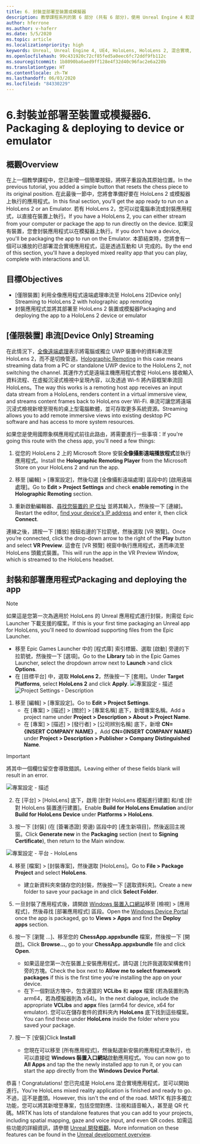 ```yaml
---
title: 6. 封裝並部署至裝置或模擬器
description: 教學課程系列的第 6 部分 (共有 6 部分)，使用 Unreal Engine 4 和混合實境工具組 UX 工具外掛程式來建置簡單的國際象棋應用程式
author: hferrone
ms.author: v-haferr
ms.date: 5/5/2020
ms.topic: article
ms.localizationpriority: high
keywords: Unreal, Unreal Engine 4, UE4, HoloLens, HoloLens 2, 混合實境, 教學課程, 開始使用, mrtk, uxt, UX 工具, 文件
ms.openlocfilehash: 99c431920c72cf85fed5a0eec6fc72ddf9fb112c
ms.sourcegitcommit: 1b8090ba6aed9ff128e4f32d40c96fac2e6a220b
ms.translationtype: HT
ms.contentlocale: zh-TW
ms.lasthandoff: 06/03/2020
ms.locfileid: "84330229"
---
```

# <a name="6-packaging--deploying-to-device-or-emulator"></a><span data-ttu-id="d02b8-104">6.封裝並部署至裝置或模擬器</span><span class="sxs-lookup"><span data-stu-id="d02b8-104">6. Packaging & deploying to device or emulator</span></span>

## <a name="overview"></a><span data-ttu-id="d02b8-105">概觀</span><span class="sxs-lookup"><span data-stu-id="d02b8-105">Overview</span></span>

<span data-ttu-id="d02b8-106">在上一個教學課程中，您已新增一個簡單按鈕，將棋子重設為其原始位置。</span><span class="sxs-lookup"><span data-stu-id="d02b8-106">In the previous tutorial, you added a simple button that resets the chess piece to its original position.</span></span> <span data-ttu-id="d02b8-107">在此最後一節中，您將會準備好要在 HoloLens 2 或模擬器上執行的應用程式。</span><span class="sxs-lookup"><span data-stu-id="d02b8-107">In this final section, you'll get the app ready to run on a HoloLens 2 or an Emulator.</span></span> <span data-ttu-id="d02b8-108">若有 HoloLens 2，您可以從電腦串流或封裝應用程式，以直接在裝置上執行。</span><span class="sxs-lookup"><span data-stu-id="d02b8-108">If you have a HoloLens 2, you can either stream from your computer or package the app to run directly on the device.</span></span> <span data-ttu-id="d02b8-109">如果沒有裝置，您會封裝應用程式以在模擬器上執行。</span><span class="sxs-lookup"><span data-stu-id="d02b8-109">If you don't have a device, you'll be packaging the app to run on the Emulator.</span></span> <span data-ttu-id="d02b8-110">本節結束時，您將會有一個可以播放的已部署混合實境應用程式，這是透過互動和 UI 完成的。</span><span class="sxs-lookup"><span data-stu-id="d02b8-110">By the end of this section, you'll have a deployed mixed reality app that you can play, complete with interactions and UI.</span></span>

## <a name="objectives"></a><span data-ttu-id="d02b8-111">目標</span><span class="sxs-lookup"><span data-stu-id="d02b8-111">Objectives</span></span>

* <span data-ttu-id="d02b8-112">[僅限裝置] 利用全像應用程式遠端處理串流至 HoloLens 2</span><span class="sxs-lookup"><span data-stu-id="d02b8-112">[Device only] Streaming to HoloLens 2 with holographic app remoting</span></span>
* <span data-ttu-id="d02b8-113">封裝應用程式並將其部署至 HoloLens 2 裝置或模擬器</span><span class="sxs-lookup"><span data-stu-id="d02b8-113">Packaging and deploying the app to a HoloLens 2 device or emulator</span></span>

## <a name="device-only-streaming"></a><span data-ttu-id="d02b8-114">[僅限裝置] 串流</span><span class="sxs-lookup"><span data-stu-id="d02b8-114">[Device Only] Streaming</span></span>
<span data-ttu-id="d02b8-115">在此情況下，[全像遠端處理](https://docs.microsoft.com/windows/mixed-reality/add-holographic-remoting)表示將電腦或獨立 UWP 裝置中的資料串流至 HoloLens 2，而不是切換管道。</span><span class="sxs-lookup"><span data-stu-id="d02b8-115">[Holographic Remoting](https://docs.microsoft.com/windows/mixed-reality/add-holographic-remoting) in this case means streaming data from a PC or standalone UWP device to the HoloLens 2, not switching the channel.</span></span> <span data-ttu-id="d02b8-116">其運作方式是遠端主機應用程式會從 HoloLens 接收輸入資料流程、在虛擬沉浸式檢視中呈現內容，以及透過 Wi-fi 將內容框架串流回 HoloLens。</span><span class="sxs-lookup"><span data-stu-id="d02b8-116">The way this works is a remoting host app receives an input data stream from a HoloLens, renders content in a virtual immersive view, and streams content frames back to HoloLens over Wi-Fi.</span></span> <span data-ttu-id="d02b8-117">串流可讓您將遠端沉浸式檢視新增至現有的桌上型電腦軟體，並可存取更多系統資源。</span><span class="sxs-lookup"><span data-stu-id="d02b8-117">Streaming allows you to add remote immersive views into existing desktop PC software and has access to more system resources.</span></span> 

<span data-ttu-id="d02b8-118">如果您是使用國際象棋應用程式前往此路由，將需要進行一些事項：</span><span class="sxs-lookup"><span data-stu-id="d02b8-118">If you're going this route with the chess app, you'll need a few things:</span></span>

1.  <span data-ttu-id="d02b8-119">從您的 HoloLens 2 上的 Microsoft Store 安裝**全像攝影遠端播放程式**並執行應用程式。</span><span class="sxs-lookup"><span data-stu-id="d02b8-119">Install the **Holographic Remoting Player** from the Microsoft Store on your HoloLens 2 and run the app.</span></span>

2.  <span data-ttu-id="d02b8-120">移至 [編輯] > [專案設定]，然後勾選 [全像攝影遠端處理] 區段中的 [啟用遠端處理]。</span><span class="sxs-lookup"><span data-stu-id="d02b8-120">Go to **Edit > Project Settings** and check **enable remoting** in the **Holographic Remoting** section.</span></span>

3.  <span data-ttu-id="d02b8-121">重新啟動編輯器、[尋找您裝置的 IP 位址](https://docs.microsoft.com/windows/uwp/debug-test-perf/device-portal-hololens#connect-over-wi-fi) 並將其輸入，然後按一下 [連線]。</span><span class="sxs-lookup"><span data-stu-id="d02b8-121">Restart the editor, [find your device's IP address](https://docs.microsoft.com/windows/uwp/debug-test-perf/device-portal-hololens#connect-over-wi-fi) and enter it, then click **Connect**.</span></span>

<span data-ttu-id="d02b8-122">連線之後，請按一下 [播放] 按鈕右邊的下拉箭號，然後選取 [VR 預覽]。</span><span class="sxs-lookup"><span data-stu-id="d02b8-122">Once you’re connected, click the drop-down arrow to the right of the **Play** button and select **VR Preview**.</span></span> <span data-ttu-id="d02b8-123">這會在 [VR 預覽] 視窗中執行應用程式，進而串流至 HoloLens 頭戴式裝置。</span><span class="sxs-lookup"><span data-stu-id="d02b8-123">This will run the app in the VR Preview Window, which is streamed to the HoloLens headset.</span></span> 

## <a name="packaging-and-deploying-the-app"></a><span data-ttu-id="d02b8-124">封裝和部署應用程式</span><span class="sxs-lookup"><span data-stu-id="d02b8-124">Packaging and deploying the app</span></span> 

>[!NOTE]
><span data-ttu-id="d02b8-125">如果這是您第一次為適用於 HoloLens 的 Unreal 應用程式進行封裝，則需從 Epic Launcher 下載支援的檔案。</span><span class="sxs-lookup"><span data-stu-id="d02b8-125">If this is your first time packaging an Unreal app for HoloLens, you'll need to download supporting files from the Epic Launcher.</span></span> 
>- <span data-ttu-id="d02b8-126">移至 Epic Games Launcher 中的 [程式庫] 索引標籤、選取 [啟動] 旁邊的下拉箭號，然後按一下 [選項]。</span><span class="sxs-lookup"><span data-stu-id="d02b8-126">Go to the **Library** tab in the Epic Games Launcher, select the dropdown arrow next to **Launch** >and click **Options**.</span></span> 
>- <span data-ttu-id="d02b8-127">在 [目標平台] 中，選取 **HoloLens 2**，然後按一下 [套用]。</span><span class="sxs-lookup"><span data-stu-id="d02b8-127">Under **Target Platforms**, select **HoloLens 2** and click **Apply**.</span></span> 
><span data-ttu-id="d02b8-128">![專案設定 - 描述](images/unreal-uxt/6-installationoptions.PNG)</span><span class="sxs-lookup"><span data-stu-id="d02b8-128">![Project Settings - Description](images/unreal-uxt/6-installationoptions.PNG)</span></span>

1.  <span data-ttu-id="d02b8-129">移至 [編輯] > [專案設定]。</span><span class="sxs-lookup"><span data-stu-id="d02b8-129">Go to **Edit > Project Settings**.</span></span> 
    * <span data-ttu-id="d02b8-130">在 [專案] > [描述] > [關於] > [專案名稱] 底下，新增專案名稱。</span><span class="sxs-lookup"><span data-stu-id="d02b8-130">Add a project name under **Project > Description > About > Project Name**.</span></span> 
    * <span data-ttu-id="d02b8-131">在 [專案] > [描述] > [發行者] > [公司辨別名稱] 底下，新增 **CN={INSERT COMPANY NAME}** 。</span><span class="sxs-lookup"><span data-stu-id="d02b8-131">Add **CN={INSERT COMPANY NAME}** under **Project > Description > Publisher > Company Distinguished Name**.</span></span>

> [!IMPORTANT]
> <span data-ttu-id="d02b8-132">將其中一個欄位留空會導致錯誤。</span><span class="sxs-lookup"><span data-stu-id="d02b8-132">Leaving either of these fields blank will result in an error.</span></span> 

![專案設定 - 描述](images/unreal-uxt/6-cn.PNG)

2.  <span data-ttu-id="d02b8-134">在 [平台] > [HoloLens] 底下，啟用 [針對 HoloLens 模擬進行建置] 和/或 [針對 HoloLens 裝置進行建置]。</span><span class="sxs-lookup"><span data-stu-id="d02b8-134">Enable **Build for HoloLens Emulation** and/or **Build for HoloLens Device** under **Platforms > HoloLens**.</span></span>

3.  <span data-ttu-id="d02b8-135">按一下 [封裝] (在 [簽署憑證] 旁邊) 區段中的 [產生新項目]，然後返回主視窗。</span><span class="sxs-lookup"><span data-stu-id="d02b8-135">Click **Generate new** in the **Packaging** section (next to **Signing Certificate**), then return to the Main window.</span></span>

![專案設定 - 平台 - HoloLens](images/unreal-uxt/6-packaging.PNG)

4.  <span data-ttu-id="d02b8-137">移至 [檔案] > [封裝專案]，然後選取 [HoloLens]。</span><span class="sxs-lookup"><span data-stu-id="d02b8-137">Go to **File > Package Project** and select **HoloLens**.</span></span> 
    * <span data-ttu-id="d02b8-138">建立新資料夾來儲存您的封裝，然後按一下 [選取資料夾]。</span><span class="sxs-lookup"><span data-stu-id="d02b8-138">Create a new folder to save your package in and click **Select Folder**.</span></span> 

5.  <span data-ttu-id="d02b8-139">一旦封裝了應用程式後，請開啟 [Windows 裝置入口網站](https://docs.microsoft.com/windows/mixed-reality/using-the-windows-device-portal)移至 [檢視] > [應用程式]，然後尋找 [部署應用程式] 區段。</span><span class="sxs-lookup"><span data-stu-id="d02b8-139">Open the [Windows Device Portal](https://docs.microsoft.com/windows/mixed-reality/using-the-windows-device-portal) once the app is packaged, go to **Views > Apps** and find the **Deploy apps** section.</span></span>

6.  <span data-ttu-id="d02b8-140">按一下 [瀏覽 ...]、移至您的 **ChessApp.appxbundle** 檔案，然後按一下 [開啟]。</span><span class="sxs-lookup"><span data-stu-id="d02b8-140">Click **Browse...**, go to your **ChessApp.appxbundle** file and click **Open**.</span></span> 

    * <span data-ttu-id="d02b8-141">如果這是您第一次在裝置上安裝應用程式，請勾選 [允許我選取架構套件] 旁的方塊。</span><span class="sxs-lookup"><span data-stu-id="d02b8-141">Check the box next to **Allow me to select framework packages** if this is the first time you're installing the app on your device.</span></span> 
    * <span data-ttu-id="d02b8-142">在下一個對話方塊中，包含適當的 **VCLibs** 和 **appx** 檔案 (若為裝置則為 arm64，若為模擬器則為 x64)。</span><span class="sxs-lookup"><span data-stu-id="d02b8-142">In the next dialogue, include the appropriate **VCLibs** and **appx** files (arm64 for device, x64 for emulator).</span></span> <span data-ttu-id="d02b8-143">您可以在儲存套件的資料夾內 **HoloLens** 底下找到這些檔案。</span><span class="sxs-lookup"><span data-stu-id="d02b8-143">You can find these under **HoloLens** inside the folder where you saved your package.</span></span>

7.  <span data-ttu-id="d02b8-144">按一下 [安裝]</span><span class="sxs-lookup"><span data-stu-id="d02b8-144">Click **Install**</span></span>
    * <span data-ttu-id="d02b8-145">您現在可以移至 [所有應用程式]，然後點選新安裝的應用程式來執行，也可以直接從 **Windows 裝置入口網站**啟動應用程式。</span><span class="sxs-lookup"><span data-stu-id="d02b8-145">You can now go to **All Apps** and tap the the newly installed app to run it, or you can start the app directly from the **Windows Device Portal**.</span></span> 

<span data-ttu-id="d02b8-146">恭喜！</span><span class="sxs-lookup"><span data-stu-id="d02b8-146">Congratulations!</span></span> <span data-ttu-id="d02b8-147">您已完成是 HoloLens 混合實境應用程式，並可以開始進行。</span><span class="sxs-lookup"><span data-stu-id="d02b8-147">You're HoloLens mixed reality application is finished and ready to go.</span></span> <span data-ttu-id="d02b8-148">不過，這不是盡頭。</span><span class="sxs-lookup"><span data-stu-id="d02b8-148">However, this isn't the end of the road.</span></span> <span data-ttu-id="d02b8-149">MRTK 有許多獨立功能，您可以將其新增至專案，包括空間對應、注視和語音輸入，甚至是 QR 代碼。</span><span class="sxs-lookup"><span data-stu-id="d02b8-149">MRTK has lots of standalone features that you can add to your projects, including spatial mapping, gaze and voice input, and even QR codes.</span></span> <span data-ttu-id="d02b8-150">如需這些功能的詳細資訊，請參閱 [Unreal 開發概觀](https://docs.microsoft.com/windows/mixed-reality/unreal-development-overview)。</span><span class="sxs-lookup"><span data-stu-id="d02b8-150">More information on these features can be found in the [Unreal development overview](https://docs.microsoft.com/windows/mixed-reality/unreal-development-overview).</span></span>